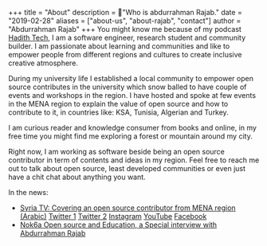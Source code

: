 +++
title = "About"
description = "ًWho is abdurrahman Rajab."
date = "2019-02-28"
aliases = ["about-us", "about-rajab", "contact"]
author = "Abdurrahman Rajab"
+++
You might know me because of my podcast [Hadith Tech](https://hadithtech.com), I am a software engineer, research student and community builder. 
I am passionate about learning and communities and like to empower people from different regions and cultures to create inclusive creative atmosphere. 

During my university life I established a local community to empower open source contributes in the university  which snow balled to have couple of events and workshops in the region. I have hosted and spoke at few events in the MENA region to explain the value of open source and how to contribute to it, in countries like: KSA, Tunisia, Algerian and Turkey. 

I am curious reader and knowledge consumer from books and online, in my free time you might find me exploring a forest or mountain around my city. 

Right now, I am working as software beside being an open source contributor in term of contents and ideas in my region. Feel free to reach me out to talk about open source, least developed communities or even just have a chit chat about anything you want. 

In the news: 
* [Syria TV: Covering an open source contributor from MENA region (Arabic)](https://www.syria.tv/%D8%B9%D8%A8%D8%AF-%D8%A7%D9%84%D8%B1%D8%AD%D9%85%D9%86-%D8%B1%D8%AC%D8%A8-%D9%85%D9%87%D9%86%D8%AF%D8%B3-%D8%B3%D9%88%D8%B1%D9%8A-%D8%A7%D8%AE%D8%AA%D8%A7%D8%B1%D8%AA%D9%87-%D9%85%D8%A7%D9%8A%D9%83%D8%B1%D9%88%D8%B3%D9%88%D9%81%D8%AA-%D9%84%D8%AD%D8%B6%D9%88%D8%B1-%D9%85%D8%A4%D8%AA%D9%85%D8%B1-%D9%84%D9%87%D8%A7-%D8%A8%D8%A3%D9%85%D9%8A%D8%B1%D9%83%D8%A7) [Twitter 1](https://twitter.com/syr_television/status/1595149154912989184) [Twitter 2](https://twitter.com/Syriatvnews/status/1595080916476596227) [Instagram](https://www.instagram.com/p/ClUBgvuMu3s/?hl=en) [YouTube](https://www.youtube.com/watch?v=atSyKNc4dU8) [Facebook](https://www.facebook.com/watch/?ref=search&v=5628489383854600&external_log_id=2e9d7dac-008e-4c3f-ace0-18c6e12a1fb1&q=%D9%85%D9%87%D9%86%D8%AF%D8%B3%20%D8%B3%D9%88%D8%B1%D9%8A%20%D8%AA%D8%AE%D8%AA%D8%A7%D8%B1%D9%87%20%D9%85%D8%A7%D9%8A%D9%83%D8%B1%D9%88%D8%B3%D9%88%D9%81%D8%AA)
* [Nok6a Open source and Education, a Special interview with Abdurrahman Rajab](https://www.nok6a.net/%D8%A7%D9%84%D8%AA%D8%B9%D9%84%D9%85-%D8%B9%D8%A8%D8%B1-%D8%A7%D9%84%D8%A8%D8%B1%D9%85%D8%AC%D9%8A%D8%A7%D8%AA-%D9%85%D9%81%D8%AA%D9%88%D8%AD%D8%A9-%D8%A7%D9%84%D9%85%D8%B5%D8%AF%D8%B1%D8%8C-%D8%AD/)